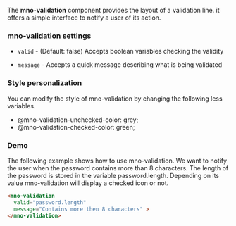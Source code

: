 The **mno-validation** component provides the layout of a validation line.
it offers a simple interface to notify a user of its action.

### mno-validation settings

* `valid` - (Default: false)
  Accepts boolean variables checking the validity

* `message` -
  Accepts a quick message describing what is being validated

### Style personalization
You can modify the style of mno-validation by changing the following less variables.

- @mno-validation-unchecked-color: grey;
- @mno-validation-checked-color: green;


### Demo
The following example shows how to use mno-validation.
We want to notify the user when the password contains more than 8 characters.
The length of the password is stored in the variable password.length. 
Depending on its value mno-validation will display a checked icon or not.
``` html
<mno-validation 
  valid="password.length" 
  message="Contains more then 8 characters" >
</mno-validation>
```
